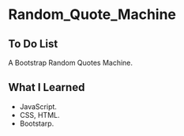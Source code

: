 # Random_Quote_Machine
## To Do List

A Bootstrap Random Quotes Machine.

## What I Learned

- JavaScript.
- CSS, HTML.
- Bootstarp.
